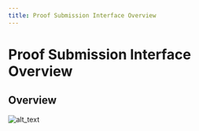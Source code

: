 ```yaml
---
title: Proof Submission Interface Overview
---
```


# Proof Submission Interface Overview

## Overview

![alt_text](/img/docs/proof-submission/proof_submission.png)
